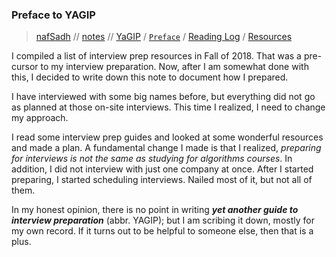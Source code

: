 ### Preface to  YAGIP
> [nafSadh](http://sadh.me) //
[notes](https://notes.nafsadh.com) //
[YaGIP](http://yagip.sadh.me) / 
[`Preface`](http://yagip.sadh.me/preface) / 
[Reading Log](http://intvw-rl.sadh.me) /
[Resources](http://yalipr.sadh.me)
>
I compiled a list of interview prep resources in Fall of 2018. That was a pre-cursor
to my interview preparation. Now, after I am somewhat done with this, I decided 
to write down this note to document how I prepared.

I have interviewed with some big names before, but everything  did not go as 
planned at those on-site interviews. This time I realized, I need to change my 
approach. 

I read some interview prep guides and looked at some wonderful  resources and made 
a plan. A fundamental change I made is that I realized, *preparing for interviews
is not the same as studying for algorithms courses*. In addition, I did not interview
with just one company at once. After I started preparing, I started scheduling interviews.
Nailed most of it, but not all of them. 

In my honest opinion, there is no point in writing 
_**yet another guide to interview preparation**_ (abbr. YAGIP); 
but I am  scribing it down, mostly for my own record. If it turns out to be 
helpful to someone else, then that is a plus.